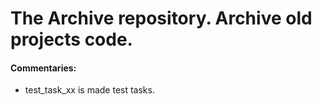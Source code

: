 # The Archive repository. Archive old projects code.

#### Commentaries:
* test_task_xx is made test tasks.